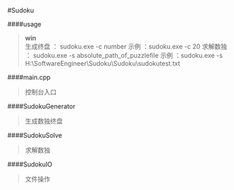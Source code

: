 #Sudoku

####usage

> **win**  
> 生成终盘 ： sudoku.exe -c  number 
> 示例 ：sudoku.exe -c 20
> 求解数独 ： sudoku.exe -s  absolute_path_of_puzzlefile
> 示例 ：sudoku.exe -s H:\SoftwareEngineer\Sudoku\Sudoku\sudokutest.txt

####main.cpp
> 控制台入口

####SudokuGenerator
> 生成数独终盘

####SudokuSolve
>求解数独

####SudokuIO
>文件操作
